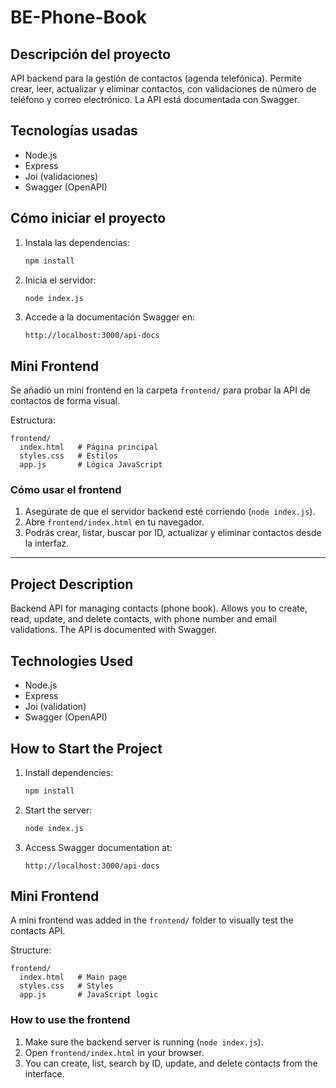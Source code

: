 # BE-Phone-Book

## Descripción del proyecto

API backend para la gestión de contactos (agenda telefónica). Permite crear, leer, actualizar y eliminar contactos, con validaciones de número de teléfono y correo electrónico. La API está documentada con Swagger.

## Tecnologías usadas

- Node.js
- Express
- Joi (validaciones)
- Swagger (OpenAPI)


## Cómo iniciar el proyecto

1. Instala las dependencias:
   ```bash
   npm install
   ```
2. Inicia el servidor:
   ```bash
   node index.js
   ```
3. Accede a la documentación Swagger en:
   ```
   http://localhost:3000/api-docs
   ```

## Mini Frontend

Se añadió un mini frontend en la carpeta `frontend/` para probar la API de contactos de forma visual.

Estructura:
```
frontend/
  index.html   # Página principal
  styles.css   # Estilos
  app.js       # Lógica JavaScript
```

### Cómo usar el frontend

1. Asegúrate de que el servidor backend esté corriendo (`node index.js`).
2. Abre `frontend/index.html` en tu navegador.
3. Podrás crear, listar, buscar por ID, actualizar y eliminar contactos desde la interfaz.

---

## Project Description

Backend API for managing contacts (phone book). Allows you to create, read, update, and delete contacts, with phone number and email validations. The API is documented with Swagger.

## Technologies Used

- Node.js
- Express
- Joi (validation)
- Swagger (OpenAPI)

## How to Start the Project

1. Install dependencies:
   ```bash
   npm install
   ```
2. Start the server:
   ```bash
   node index.js
   ```
3. Access Swagger documentation at:
   ```
   http://localhost:3000/api-docs
   ```

## Mini Frontend

A mini frontend was added in the `frontend/` folder to visually test the contacts API.

Structure:
```
frontend/
  index.html   # Main page
  styles.css   # Styles
  app.js       # JavaScript logic
```

### How to use the frontend

1. Make sure the backend server is running (`node index.js`).
2. Open `frontend/index.html` in your browser.
3. You can create, list, search by ID, update, and delete contacts from the interface.